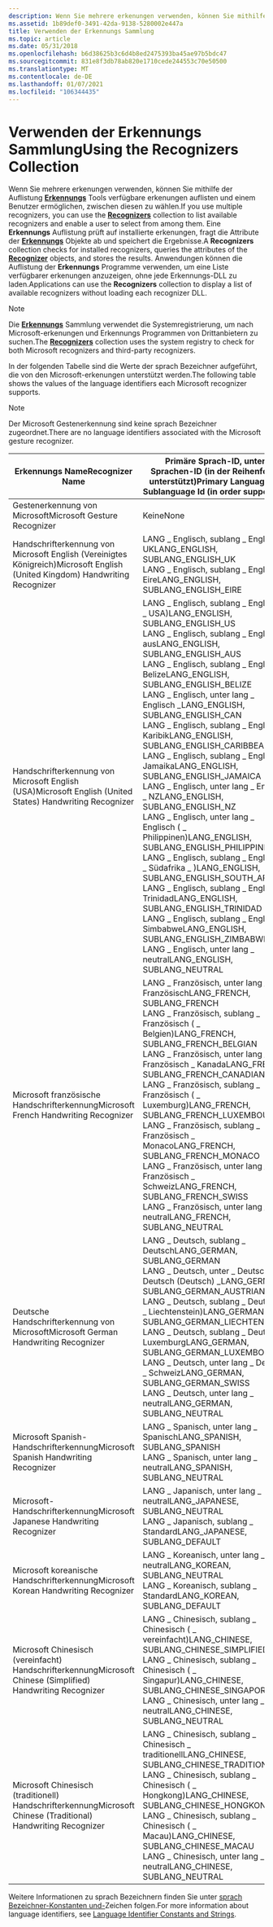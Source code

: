 ```yaml
---
description: Wenn Sie mehrere erkenungen verwenden, können Sie mithilfe der Auflistung Erkennungs Tools verfügbare erkenungen auflisten und einem Benutzer ermöglichen, zwischen diesen zu wählen.
ms.assetid: 1b89def0-3491-42da-9138-5280002e447a
title: Verwenden der Erkennungs Sammlung
ms.topic: article
ms.date: 05/31/2018
ms.openlocfilehash: b6d38625b3c6d4b8ed2475393ba45ae97b5bdc47
ms.sourcegitcommit: 831e8f3db78ab820e1710cede244553c70e50500
ms.translationtype: MT
ms.contentlocale: de-DE
ms.lasthandoff: 01/07/2021
ms.locfileid: "106344435"
---
```

# <a name="using-the-recognizers-collection"></a><span data-ttu-id="e8513-103">Verwenden der Erkennungs Sammlung</span><span class="sxs-lookup"><span data-stu-id="e8513-103">Using the Recognizers Collection</span></span>

<span data-ttu-id="e8513-104">Wenn Sie mehrere erkenungen verwenden, können Sie mithilfe der Auflistung [**Erkennungs**](/previous-versions/windows/desktop/legacy/ms702438(v=vs.85)) Tools verfügbare erkenungen auflisten und einem Benutzer ermöglichen, zwischen diesen zu wählen.</span><span class="sxs-lookup"><span data-stu-id="e8513-104">If you use multiple recognizers, you can use the [**Recognizers**](/previous-versions/windows/desktop/legacy/ms702438(v=vs.85)) collection to list available recognizers and enable a user to select from among them.</span></span> <span data-ttu-id="e8513-105">Eine **Erkennungs** Auflistung prüft auf installierte erkenungen, fragt die Attribute der [**Erkennungs**](/windows/desktop/api/msinkaut/nn-msinkaut-iinkrecognizer) Objekte ab und speichert die Ergebnisse.</span><span class="sxs-lookup"><span data-stu-id="e8513-105">A **Recognizers** collection checks for installed recognizers, queries the attributes of the [**Recognizer**](/windows/desktop/api/msinkaut/nn-msinkaut-iinkrecognizer) objects, and stores the results.</span></span> <span data-ttu-id="e8513-106">Anwendungen können die Auflistung der **Erkennungs** Programme verwenden, um eine Liste verfügbarer erkenungen anzuzeigen, ohne jede Erkennungs-DLL zu laden.</span><span class="sxs-lookup"><span data-stu-id="e8513-106">Applications can use the **Recognizers** collection to display a list of available recognizers without loading each recognizer DLL.</span></span>

> [!Note]  
> <span data-ttu-id="e8513-107">Die [**Erkennungs**](/previous-versions/windows/desktop/legacy/ms702438(v=vs.85)) Sammlung verwendet die Systemregistrierung, um nach Microsoft-erkenungen und Erkennungs Programmen von Drittanbietern zu suchen.</span><span class="sxs-lookup"><span data-stu-id="e8513-107">The [**Recognizers**](/previous-versions/windows/desktop/legacy/ms702438(v=vs.85)) collection uses the system registry to check for both Microsoft recognizers and third-party recognizers.</span></span>

 

<span data-ttu-id="e8513-108">In der folgenden Tabelle sind die Werte der sprach Bezeichner aufgeführt, die von den Microsoft-erkenungen unterstützt werden.</span><span class="sxs-lookup"><span data-stu-id="e8513-108">The following table shows the values of the language identifiers each Microsoft recognizer supports.</span></span>

> [!Note]  
> <span data-ttu-id="e8513-109">Der Microsoft Gestenerkennung sind keine sprach Bezeichner zugeordnet.</span><span class="sxs-lookup"><span data-stu-id="e8513-109">There are no language identifiers associated with the Microsoft gesture recognizer.</span></span>

 



| <span data-ttu-id="e8513-110">Erkennungs Name</span><span class="sxs-lookup"><span data-stu-id="e8513-110">Recognizer Name</span></span>                                                      | <span data-ttu-id="e8513-111">Primäre Sprach-ID, unter Sprachen-ID (in der Reihenfolge unterstützt)</span><span class="sxs-lookup"><span data-stu-id="e8513-111">Primary Language Id, Sublanguage Id (in order supported)</span></span>                                                                                                                                                                                                                                                                                                                                                                                                                                                                                                                                                                          |
|----------------------------------------------------------------------|-----------------------------------------------------------------------------------------------------------------------------------------------------------------------------------------------------------------------------------------------------------------------------------------------------------------------------------------------------------------------------------------------------------------------------------------------------------------------------------------------------------------------------------------------------------------------------------------------------------------------------------|
| <span data-ttu-id="e8513-112">Gestenerkennung von Microsoft</span><span class="sxs-lookup"><span data-stu-id="e8513-112">Microsoft Gesture Recognizer</span></span><br/>                              | <span data-ttu-id="e8513-113">Keine</span><span class="sxs-lookup"><span data-stu-id="e8513-113">None</span></span><br/>                                                                                                                                                                                                                                                                                                                                                                                                                                                                                                                                                                                                                   |
| <span data-ttu-id="e8513-114">Handschrifterkennung von Microsoft English (Vereinigtes Königreich)</span><span class="sxs-lookup"><span data-stu-id="e8513-114">Microsoft English (United Kingdom) Handwriting Recognizer</span></span><br/> | <span data-ttu-id="e8513-115">LANG \_ Englisch, sublang \_ English \_ UK</span><span class="sxs-lookup"><span data-stu-id="e8513-115">LANG\_ENGLISH, SUBLANG\_ENGLISH\_UK</span></span><br/> <span data-ttu-id="e8513-116">LANG \_ Englisch, sublang \_ English \_ Eire</span><span class="sxs-lookup"><span data-stu-id="e8513-116">LANG\_ENGLISH, SUBLANG\_ENGLISH\_EIRE</span></span><br/>                                                                                                                                                                                                                                                                                                                                                                                                                                                                                                                                   |
| <span data-ttu-id="e8513-117">Handschrifterkennung von Microsoft English (USA)</span><span class="sxs-lookup"><span data-stu-id="e8513-117">Microsoft English (United States) Handwriting Recognizer</span></span><br/>  | <span data-ttu-id="e8513-118">LANG \_ Englisch, sublang \_ Englisch ( \_ USA)</span><span class="sxs-lookup"><span data-stu-id="e8513-118">LANG\_ENGLISH, SUBLANG\_ENGLISH\_US</span></span><br/> <span data-ttu-id="e8513-119">LANG \_ Englisch, sublang \_ English \_ aus</span><span class="sxs-lookup"><span data-stu-id="e8513-119">LANG\_ENGLISH, SUBLANG\_ENGLISH\_AUS</span></span><br/> <span data-ttu-id="e8513-120">LANG \_ Englisch, sublang \_ English \_ Belize</span><span class="sxs-lookup"><span data-stu-id="e8513-120">LANG\_ENGLISH, SUBLANG\_ENGLISH\_BELIZE</span></span><br/> <span data-ttu-id="e8513-121">LANG \_ Englisch, unter lang \_ Englisch \_</span><span class="sxs-lookup"><span data-stu-id="e8513-121">LANG\_ENGLISH, SUBLANG\_ENGLISH\_CAN</span></span><br/> <span data-ttu-id="e8513-122">LANG \_ Englisch, sublang \_ English \_ Karibik</span><span class="sxs-lookup"><span data-stu-id="e8513-122">LANG\_ENGLISH, SUBLANG\_ENGLISH\_CARIBBEAN</span></span><br/> <span data-ttu-id="e8513-123">LANG \_ Englisch, sublang \_ English \_ Jamaika</span><span class="sxs-lookup"><span data-stu-id="e8513-123">LANG\_ENGLISH, SUBLANG\_ENGLISH\_JAMAICA</span></span><br/> <span data-ttu-id="e8513-124">LANG \_ Englisch, unter lang \_ English \_ NZ</span><span class="sxs-lookup"><span data-stu-id="e8513-124">LANG\_ENGLISH, SUBLANG\_ENGLISH\_NZ</span></span><br/> <span data-ttu-id="e8513-125">LANG \_ Englisch, unter lang \_ Englisch ( \_ Philippinen)</span><span class="sxs-lookup"><span data-stu-id="e8513-125">LANG\_ENGLISH, SUBLANG\_ENGLISH\_PHILIPPINES</span></span><br/> <span data-ttu-id="e8513-126">LANG \_ Englisch, sublang \_ Englisch ( \_ Südafrika \_ )</span><span class="sxs-lookup"><span data-stu-id="e8513-126">LANG\_ENGLISH, SUBLANG\_ENGLISH\_SOUTH\_AFRICA</span></span><br/> <span data-ttu-id="e8513-127">LANG \_ Englisch, sublang \_ English \_ Trinidad</span><span class="sxs-lookup"><span data-stu-id="e8513-127">LANG\_ENGLISH, SUBLANG\_ENGLISH\_TRINIDAD</span></span><br/> <span data-ttu-id="e8513-128">LANG \_ Englisch, sublang \_ English \_ Simbabwe</span><span class="sxs-lookup"><span data-stu-id="e8513-128">LANG\_ENGLISH, SUBLANG\_ENGLISH\_ZIMBABWE</span></span><br/> <span data-ttu-id="e8513-129">LANG \_ Englisch, unter lang \_ neutral</span><span class="sxs-lookup"><span data-stu-id="e8513-129">LANG\_ENGLISH, SUBLANG\_NEUTRAL</span></span><br/> |
| <span data-ttu-id="e8513-130">Microsoft französische Handschrifterkennung</span><span class="sxs-lookup"><span data-stu-id="e8513-130">Microsoft French Handwriting Recognizer</span></span><br/>                   | <span data-ttu-id="e8513-131">LANG \_ Französisch, unter lang \_ Französisch</span><span class="sxs-lookup"><span data-stu-id="e8513-131">LANG\_FRENCH, SUBLANG\_FRENCH</span></span><br/> <span data-ttu-id="e8513-132">LANG \_ Französisch, sublang \_ Französisch ( \_ Belgien)</span><span class="sxs-lookup"><span data-stu-id="e8513-132">LANG\_FRENCH, SUBLANG\_FRENCH\_BELGIAN</span></span><br/> <span data-ttu-id="e8513-133">LANG \_ Französisch, unter lang \_ Französisch \_ Kanada</span><span class="sxs-lookup"><span data-stu-id="e8513-133">LANG\_FRENCH, SUBLANG\_FRENCH\_CANADIAN</span></span><br/> <span data-ttu-id="e8513-134">LANG \_ Französisch, sublang \_ Französisch ( \_ Luxemburg)</span><span class="sxs-lookup"><span data-stu-id="e8513-134">LANG\_FRENCH, SUBLANG\_FRENCH\_LUXEMBOURG</span></span><br/> <span data-ttu-id="e8513-135">LANG \_ Französisch, sublang \_ Französisch \_ Monaco</span><span class="sxs-lookup"><span data-stu-id="e8513-135">LANG\_FRENCH, SUBLANG\_FRENCH\_MONACO</span></span><br/> <span data-ttu-id="e8513-136">LANG \_ Französisch, unter lang \_ Französisch \_ Schweiz</span><span class="sxs-lookup"><span data-stu-id="e8513-136">LANG\_FRENCH, SUBLANG\_FRENCH\_SWISS</span></span><br/> <span data-ttu-id="e8513-137">LANG \_ Französisch, unter lang \_ neutral</span><span class="sxs-lookup"><span data-stu-id="e8513-137">LANG\_FRENCH, SUBLANG\_NEUTRAL</span></span><br/>                                                                                                                                                                                                                                                                                     |
| <span data-ttu-id="e8513-138">Deutsche Handschrifterkennung von Microsoft</span><span class="sxs-lookup"><span data-stu-id="e8513-138">Microsoft German Handwriting Recognizer</span></span><br/>                   | <span data-ttu-id="e8513-139">LANG \_ Deutsch, sublang \_ Deutsch</span><span class="sxs-lookup"><span data-stu-id="e8513-139">LANG\_GERMAN, SUBLANG\_GERMAN</span></span><br/> <span data-ttu-id="e8513-140">LANG \_ Deutsch, unter \_ Deutsch Deutsch (Deutsch) \_</span><span class="sxs-lookup"><span data-stu-id="e8513-140">LANG\_GERMAN, SUBLANG\_GERMAN\_AUSTRIAN</span></span><br/> <span data-ttu-id="e8513-141">LANG \_ Deutsch, sublang \_ Deutsch ( \_ Liechtenstein)</span><span class="sxs-lookup"><span data-stu-id="e8513-141">LANG\_GERMAN, SUBLANG\_GERMAN\_LIECHTENSTEIN</span></span><br/> <span data-ttu-id="e8513-142">LANG \_ Deutsch, sublang \_ Deutsch \_ Luxemburg</span><span class="sxs-lookup"><span data-stu-id="e8513-142">LANG\_GERMAN, SUBLANG\_GERMAN\_LUXEMBOURG</span></span><br/> <span data-ttu-id="e8513-143">LANG \_ Deutsch, unter lang \_ Deutsch \_ Schweiz</span><span class="sxs-lookup"><span data-stu-id="e8513-143">LANG\_GERMAN, SUBLANG\_GERMAN\_SWISS</span></span><br/> <span data-ttu-id="e8513-144">LANG \_ Deutsch, unter lang \_ neutral</span><span class="sxs-lookup"><span data-stu-id="e8513-144">LANG\_GERMAN, SUBLANG\_NEUTRAL</span></span><br/>                                                                                                                                                                                                                                                                                                                                |
| <span data-ttu-id="e8513-145">Microsoft Spanish-Handschrifterkennung</span><span class="sxs-lookup"><span data-stu-id="e8513-145">Microsoft Spanish Handwriting Recognizer</span></span><br/>                  | <span data-ttu-id="e8513-146">LANG \_ Spanisch, unter lang \_ Spanisch</span><span class="sxs-lookup"><span data-stu-id="e8513-146">LANG\_SPANISH, SUBLANG\_SPANISH</span></span><br/> <span data-ttu-id="e8513-147">LANG \_ Spanisch, unter lang \_ neutral</span><span class="sxs-lookup"><span data-stu-id="e8513-147">LANG\_SPANISH, SUBLANG\_NEUTRAL</span></span><br/>                                                                                                                                                                                                                                                                                                                                                                                                                                                                                                                                             |
| <span data-ttu-id="e8513-148">Microsoft-Handschrifterkennung</span><span class="sxs-lookup"><span data-stu-id="e8513-148">Microsoft Japanese Handwriting Recognizer</span></span><br/>                 | <span data-ttu-id="e8513-149">LANG \_ Japanisch, unter lang \_ neutral</span><span class="sxs-lookup"><span data-stu-id="e8513-149">LANG\_JAPANESE, SUBLANG\_NEUTRAL</span></span><br/> <span data-ttu-id="e8513-150">LANG \_ Japanisch, sublang \_ Standard</span><span class="sxs-lookup"><span data-stu-id="e8513-150">LANG\_JAPANESE, SUBLANG\_DEFAULT</span></span><br/>                                                                                                                                                                                                                                                                                                                                                                                                                                                                                                                                           |
| <span data-ttu-id="e8513-151">Microsoft koreanische Handschrifterkennung</span><span class="sxs-lookup"><span data-stu-id="e8513-151">Microsoft Korean Handwriting Recognizer</span></span><br/>                   | <span data-ttu-id="e8513-152">LANG \_ Koreanisch, unter lang \_ neutral</span><span class="sxs-lookup"><span data-stu-id="e8513-152">LANG\_KOREAN, SUBLANG\_NEUTRAL</span></span><br/> <span data-ttu-id="e8513-153">LANG \_ Koreanisch, sublang \_ Standard</span><span class="sxs-lookup"><span data-stu-id="e8513-153">LANG\_KOREAN, SUBLANG\_DEFAULT</span></span><br/>                                                                                                                                                                                                                                                                                                                                                                                                                                                                                                                                               |
| <span data-ttu-id="e8513-154">Microsoft Chinesisch (vereinfacht) Handschrifterkennung</span><span class="sxs-lookup"><span data-stu-id="e8513-154">Microsoft Chinese (Simplified) Handwriting Recognizer</span></span><br/>     | <span data-ttu-id="e8513-155">LANG \_ Chinesisch, sublang \_ Chinesisch ( \_ vereinfacht)</span><span class="sxs-lookup"><span data-stu-id="e8513-155">LANG\_CHINESE, SUBLANG\_CHINESE\_SIMPLIFIED</span></span><br/> <span data-ttu-id="e8513-156">LANG \_ Chinesisch, sublang \_ Chinesisch ( \_ Singapur)</span><span class="sxs-lookup"><span data-stu-id="e8513-156">LANG\_CHINESE, SUBLANG\_CHINESE\_SINGAPORE</span></span><br/> <span data-ttu-id="e8513-157">LANG \_ Chinesisch, unter lang \_ neutral</span><span class="sxs-lookup"><span data-stu-id="e8513-157">LANG\_CHINESE, SUBLANG\_NEUTRAL</span></span><br/>                                                                                                                                                                                                                                                                                                                                                                                                                                                                           |
| <span data-ttu-id="e8513-158">Microsoft Chinesisch (traditionell) Handschrifterkennung</span><span class="sxs-lookup"><span data-stu-id="e8513-158">Microsoft Chinese (Traditional) Handwriting Recognizer</span></span><br/>    | <span data-ttu-id="e8513-159">LANG \_ Chinesisch, sublang \_ Chinesisch \_ traditionell</span><span class="sxs-lookup"><span data-stu-id="e8513-159">LANG\_CHINESE, SUBLANG\_CHINESE\_TRADITIONAL</span></span><br/> <span data-ttu-id="e8513-160">LANG \_ Chinesisch, sublang \_ Chinesisch ( \_ Hongkong)</span><span class="sxs-lookup"><span data-stu-id="e8513-160">LANG\_CHINESE, SUBLANG\_CHINESE\_HONGKONG</span></span><br/> <span data-ttu-id="e8513-161">LANG \_ Chinesisch, sublang \_ Chinesisch ( \_ Macau)</span><span class="sxs-lookup"><span data-stu-id="e8513-161">LANG\_CHINESE, SUBLANG\_CHINESE\_MACAU</span></span><br/> <span data-ttu-id="e8513-162">LANG \_ Chinesisch, unter lang \_ neutral</span><span class="sxs-lookup"><span data-stu-id="e8513-162">LANG\_CHINESE, SUBLANG\_NEUTRAL</span></span><br/>                                                                                                                                                                                                                                                                                                                                                                                                                         |



 

<span data-ttu-id="e8513-163">Weitere Informationen zu sprach Bezeichnern finden Sie unter [sprach Bezeichner-Konstanten und-](../intl/language-identifier-constants-and-strings.md)Zeichen folgen.</span><span class="sxs-lookup"><span data-stu-id="e8513-163">For more information about language identifiers, see [Language Identifier Constants and Strings](../intl/language-identifier-constants-and-strings.md).</span></span>

 

 
